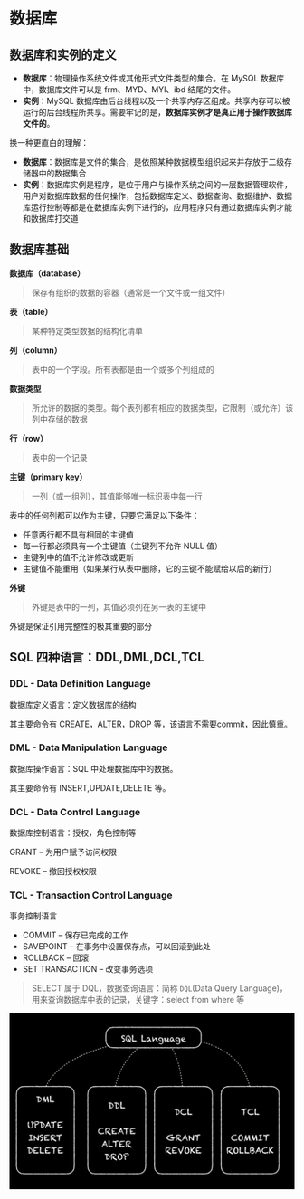 <!--
 * @Github       : https://github.com/superzhc/BigData-A-Question
 * @Author       : SUPERZHC
 * @CreateDate   : 2020-05-08 10:12:30
 * @LastEditTime : 2020-12-16 09:52:58
 * @Copyright 2020 SUPERZHC
-->
# 数据库

## 数据库和实例的定义

- **数据库**：物理操作系统文件或其他形式文件类型的集合。在 MySQL 数据库中，数据库文件可以是 frm、MYD、MYI、ibd 结尾的文件。
- **实例**：MySQL 数据库由后台线程以及一个共享内存区组成。共享内存可以被运行的后台线程所共享。需要牢记的是，**数据库实例才是真正用于操作数据库文件的**。

换一种更直白的理解：

- **数据库**：数据库是文件的集合，是依照某种数据模型组织起来并存放于二级存储器中的数据集合
- **实例**：数据库实例是程序，是位于用户与操作系统之间的一层数据管理软件，用户对数据库数据的任何操作，包括数据库定义、数据查询、数据维护、数据库运行控制等都是在数据库实例下进行的，应用程序只有通过数据库实例才能和数据库打交道

## 数据库基础

**数据库（database）**

> 保存有组织的数据的容器（通常是一个文件或一组文件）

**表（table）**

> 某种特定类型数据的结构化清单

**列（column）**

> 表中的一个字段。所有表都是由一个或多个列组成的

**数据类型**

> 所允许的数据的类型。每个表列都有相应的数据类型，它限制（或允许）该列中存储的数据

**行（row）**

> 表中的一个记录

**主键（primary key）**

> 一列（或一组列），其值能够唯一标识表中每一行

表中的任何列都可以作为主键，只要它满足以下条件：

- 任意两行都不具有相同的主键值
- 每一行都必须具有一个主键值（主键列不允许 NULL 值）
- 主键列中的值不允许修改或更新
- 主键值不能重用（如果某行从表中删除，它的主键不能赋给以后的新行）

**外键**

> 外键是表中的一列，其值必须列在另一表的主键中

外键是保证引用完整性的极其重要的部分

## SQL 四种语言：DDL,DML,DCL,TCL

### DDL - Data Definition Language

数据库定义语言：定义数据库的结构

其主要命令有 CREATE，ALTER，DROP 等，该语言不需要commit，因此慎重。

### DML - Data Manipulation Language

数据库操作语言：SQL 中处理数据库中的数据。

其主要命令有 INSERT,UPDATE,DELETE 等。

### DCL - Data Control Language

数据库控制语言：授权，角色控制等

GRANT – 为用户赋予访问权限

REVOKE – 撤回授权权限

### TCL - Transaction Control Language

事务控制语言

- COMMIT – 保存已完成的工作
- SAVEPOINT – 在事务中设置保存点，可以回滚到此处
- ROLLBACK – 回滚
- SET TRANSACTION – 改变事务选项

> SELECT 属于 DQL，数据查询语言：简称 `DQL`(Data Query Language)，用来查询数据库中表的记录，关键字：select from where 等

![QQ20160612-0](images/QQ20160612-0-1024x634.png)

